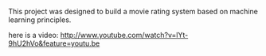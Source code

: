 This project was designed to build a movie rating system based on machine learning principles.

here is a video:
http://www.youtube.com/watch?v=lYt-9hU2hVo&feature=youtu.be 